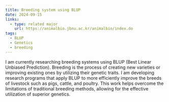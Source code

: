 ```yaml
---
title: Breeding system using BLUP
date: 2024-09-15
links:
  - type: related major
    url: https://animalbio.jbnu.ac.kr/animalbio/index.do
tags:
  - BLUP
  - Genetics
  - breeding
---
```


I am currently researching breeding systems using BLUP (Best Linear Unbiased Prediction).
Breeding is the process of creating new varieties or improving existing ones by utilizing their genetic traits.
I am developing research programs that apply BLUP to more efficiently improve the breeds of livestock such as pigs, cattle, and poultry.
This work helps overcome the limitations of traditional breeding methods, allowing for the effective utilization of superior genetics.

<!--more-->
